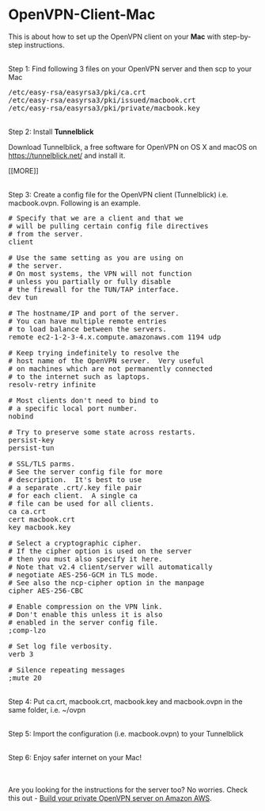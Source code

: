 # OpenVPN-Client-Mac

<p>This is about how to set up the OpenVPN client on your <b>Mac</b> with step-by-step instructions.</p>

<p><br>Step 1: Find following 3 files on your OpenVPN server and then scp to your Mac</p>

<pre>
/etc/easy-rsa/easyrsa3/pki/ca.crt
/etc/easy-rsa/easyrsa3/pki/issued/macbook.crt
/etc/easy-rsa/easyrsa3/pki/private/macbook.key
</pre>

<p><br>Step 2: Install <b>Tunnelblick</b></p>

<p>Download Tunnelblick, a free software for OpenVPN on OS X and macOS on <a href="https://tunnelblick.net/" target="_blank">https://tunnelblick.net/</a> and install it.</p>

<p>[[MORE]]</p>

<p><br>Step 3: Create a config file for the OpenVPN client (Tunnelblick) i.e. macbook.ovpn. Following is an example.</p>

<pre>
# Specify that we are a client and that we
# will be pulling certain config file directives
# from the server.
client

# Use the same setting as you are using on
# the server.
# On most systems, the VPN will not function
# unless you partially or fully disable
# the firewall for the TUN/TAP interface.
dev tun

# The hostname/IP and port of the server.
# You can have multiple remote entries
# to load balance between the servers.
remote ec2-1-2-3-4.x.compute.amazonaws.com 1194 udp

# Keep trying indefinitely to resolve the
# host name of the OpenVPN server.  Very useful
# on machines which are not permanently connected
# to the internet such as laptops.
resolv-retry infinite

# Most clients don't need to bind to
# a specific local port number.
nobind

# Try to preserve some state across restarts.
persist-key
persist-tun

# SSL/TLS parms.
# See the server config file for more
# description.  It's best to use
# a separate .crt/.key file pair
# for each client.  A single ca
# file can be used for all clients.
ca ca.crt
cert macbook.crt
key macbook.key

# Select a cryptographic cipher.
# If the cipher option is used on the server
# then you must also specify it here.
# Note that v2.4 client/server will automatically
# negotiate AES-256-GCM in TLS mode.
# See also the ncp-cipher option in the manpage
cipher AES-256-CBC

# Enable compression on the VPN link.
# Don't enable this unless it is also
# enabled in the server config file.
;comp-lzo

# Set log file verbosity.
verb 3

# Silence repeating messages
;mute 20
</pre>

<p><br>Step 4: Put ca.crt, macbook.crt, macbook.key and macbook.ovpn in the same folder, i.e. ~/ovpn</p>

<p><br>Step 5: Import the configuration (i.e. macbook.ovpn) to your Tunnelblick</p>

<p><br>Step 6: Enjoy safer internet on your Mac!</p>

<p><br><br>Are you looking for the instructions for the server too? No worries. Check this out - <a href="https://github.com/fredmeng/OpenVPN-Server" target="_blank">Build your private OpenVPN server on Amazon AWS</a>. </p>
